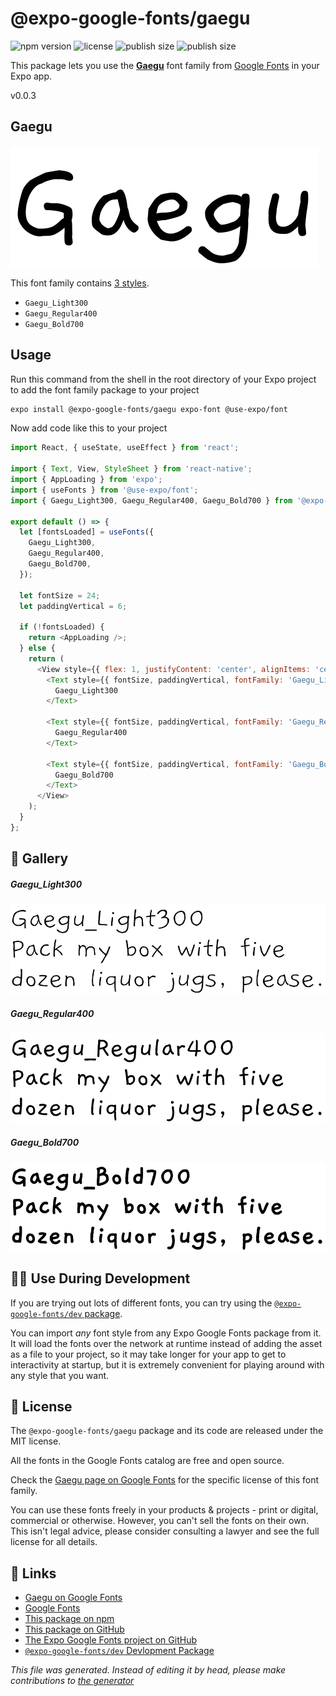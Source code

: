 # @expo-google-fonts/gaegu

![npm version](https://flat.badgen.net/npm/v/@expo-google-fonts/gaegu)
![license](https://flat.badgen.net/github/license/expo/google-fonts)
![publish size](https://flat.badgen.net/packagephobia/install/@expo-google-fonts/gaegu)
![publish size](https://flat.badgen.net/packagephobia/publish/@expo-google-fonts/gaegu)

This package lets you use the [**Gaegu**](https://fonts.google.com/specimen/Gaegu) font family from [Google Fonts](https://fonts.google.com/) in your Expo app.

v0.0.3

## Gaegu

![Gaegu](./font-family.png)

This font family contains [3 styles](#gallery).

- `Gaegu_Light300`
- `Gaegu_Regular400`
- `Gaegu_Bold700`

## Usage

Run this command from the shell in the root directory of your Expo project to add the font family package to your project
```sh
expo install @expo-google-fonts/gaegu expo-font @use-expo/font
```

Now add code like this to your project
```js
import React, { useState, useEffect } from 'react';

import { Text, View, StyleSheet } from 'react-native';
import { AppLoading } from 'expo';
import { useFonts } from '@use-expo/font';
import { Gaegu_Light300, Gaegu_Regular400, Gaegu_Bold700 } from '@expo-google-fonts/gaegu';

export default () => {
  let [fontsLoaded] = useFonts({
    Gaegu_Light300,
    Gaegu_Regular400,
    Gaegu_Bold700,
  });

  let fontSize = 24;
  let paddingVertical = 6;

  if (!fontsLoaded) {
    return <AppLoading />;
  } else {
    return (
      <View style={{ flex: 1, justifyContent: 'center', alignItems: 'center' }}>
        <Text style={{ fontSize, paddingVertical, fontFamily: 'Gaegu_Light300' }}>
          Gaegu_Light300
        </Text>

        <Text style={{ fontSize, paddingVertical, fontFamily: 'Gaegu_Regular400' }}>
          Gaegu_Regular400
        </Text>

        <Text style={{ fontSize, paddingVertical, fontFamily: 'Gaegu_Bold700' }}>
          Gaegu_Bold700
        </Text>
      </View>
    );
  }
};

```

## 🔡 Gallery

##### Gaegu_Light300
![Gaegu_Light300](./4b15c05b09479751067fd7c35435678b929504ea6e4a7e996ab5d09a77df6a9c.ttf.png)

##### Gaegu_Regular400
![Gaegu_Regular400](./aee336135ec347654a2f36421c05f5d68a6017eec18e264e58e7aeda0f702951.ttf.png)

##### Gaegu_Bold700
![Gaegu_Bold700](./047c721d06b371ebfb6f94beb758b1de181d8afc8c8e6eca6829405bd8a1cb91.ttf.png)


## 👩‍💻 Use During Development

If you are trying out lots of different fonts, you can try using the [`@expo-google-fonts/dev` package](https://github.com/expo/google-fonts/tree/master/font-packages/dev#readme).

You can import *any* font style from any Expo Google Fonts package from it. It will load the fonts
over the network at runtime instead of adding the asset as a file to your project, so it may take longer
for your app to get to interactivity at startup, but it is extremely convenient
for playing around with any style that you want.

## 📖 License

The `@expo-google-fonts/gaegu` package and its code are released under the MIT license.

All the fonts in the Google Fonts catalog are free and open source.

Check the [Gaegu page on Google Fonts](https://fonts.google.com/specimen/Gaegu) for the specific license of this font family.

You can use these fonts freely in your products & projects - print or digital, commercial or otherwise. However, you can't sell the fonts on their own. This isn't legal advice, please consider consulting a lawyer and see the full license for all details.

## 🔗 Links

- [Gaegu on Google Fonts](https://fonts.google.com/specimen/Gaegu)
- [Google Fonts](https://fonts.google.com/)
- [This package on npm](https://www.npmjs.com/package/@expo-google-fonts/gaegu)
- [This package on GitHub](https://github.com/expo/google-fonts/tree/master/font-packages/gaegu)
- [The Expo Google Fonts project on GitHub](https://github.com/expo/google-fonts)
- [`@expo-google-fonts/dev` Devlopment Package](https://github.com/expo/google-fonts/tree/master/font-packages/dev)


*This file was generated. Instead of editing it by head, please make contributions to [the generator](https://github.com/expo/google-fonts/tree/master/packages/generator)*
